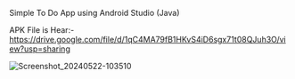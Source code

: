 Simple To Do App using Android Studio (Java)

APK File is Hear:- https://drive.google.com/file/d/1qC4MA79fB1HKvS4iD6sgx71t08QJuh3O/view?usp=sharing

![Screenshot_20240522-103510](https://github.com/SanchithaUdana/Life-List/assets/109952575/35e2c270-549f-4ede-978b-d2c741dc893e)
